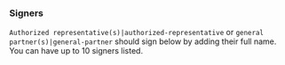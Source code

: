 
### Signers

`Authorized representative(s)|authorized-representative` or `general partner(s)|general-partner` should sign below by adding their full name. You can have up to 10 signers listed. 
